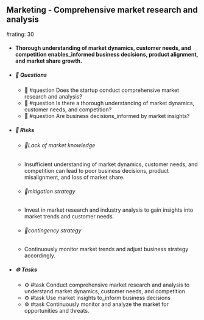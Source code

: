 ## Marketing - Comprehensive market research and analysis
#rating: 30
- #### Thorough understanding of market dynamics, customer needs, and competition enables_informed business decisions, product alignment, and market share growth.
- ##### 💭 Questions
  - 💭 #question Does the startup conduct comprehensive market research and analysis?
  - 💭 #question Is there a thorough understanding of market dynamics, customer needs, and competition?
  - 💭 #question Are business decisions_informed by market insights?
- ##### 🚨 Risks

  - ###### 🚨Lack of market knowledge
  - Insufficient understanding of market dynamics, customer needs, and competition can lead to poor business decisions, product misalignment, and loss of market share.
  - ###### 🚨mitigation strategy
  - Invest in market research and industry analysis to gain insights into market trends and customer needs.
  - ###### 🚨contingency strategy
  - Continuously monitor market trends and adjust business strategy accordingly.
- ##### ⚙️ Tasks
  - ⚙️ #task Conduct comprehensive market research and analysis to understand market dynamics, customer needs, and competition
  - ⚙️ #task  Use market insights to_inform business decisions
  - ⚙️ #task  Continuously monitor and analyze the market for opportunities and threats.



